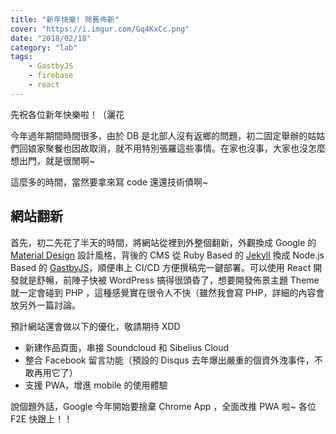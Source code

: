 ```yaml
---
title: "新年快樂! 除舊佈新"
cover: "https://i.imgur.com/Gq4KxCc.png"
date: "2018/02/18"
category: "lab"
tags: 
    - GastbyJS
    - firebase
    - react
---
```


先祝各位新年快樂啦！（灑花

今年過年期間時間很多，由於 DB 是北部人沒有返鄉的問題，初二固定舉辦的姑姑們回娘家聚餐也因故取消，就不用特別張羅這些事情。在家也沒事，大家也沒怎麼想出門，就是很閒啊~

這麼多的時間，當然要拿來寫 code 還還技術債啊~

## 網站翻新

首先，初二先花了半天的時間，將網站從裡到外整個翻新，外觀換成 Google 的 [Material Design](https://wcc723.gitbooks.io/google_design_translate/content/material-design-introduction.html) 設計風格，背後的 CMS 從 Ruby Based 的 [Jekyll](https://jekyllrb.com/) 換成 Node.js Based 的 [GastbyJS](https://www.gatsbyjs.org/)，順便串上 CI/CD 方便撰稿完一鍵部署。可以使用 React 開發就是舒暢，前陣子快被 WordPress 搞得很頭昏了，想要開發佈景主題 Theme 就一定會碰到 PHP ，這種感覺實在很令人不快（雖然我會寫 PHP，詳細的內容會放另外一篇討論。

預計網站還會做以下的優化，敬請期待 XDD

- 新建作品頁面，串接 Soundcloud 和 Sibelius Cloud
- 整合 Facebook 留言功能（預設的 Disqus 去年爆出嚴重的個資外洩事件，不敢再用它了）
- 支援 PWA，增進 mobile 的使用體驗

說個題外話，Google 今年開始要捨棄 Chrome App ，全面改推 PWA 啦~ 各位 F2E 快跟上！！
